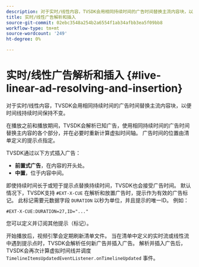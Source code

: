 ```yaml
---
description: 对于实时/线性内容，TVSDK会用相同持续时间的广告时间替换主流内容块，以便时间线持续时间保持不变。
title: 实时/线性广告解析和插入
source-git-commit: 02ebc3548a254b2a6554f1ab34afbb3ea5f09bb8
workflow-type: tm+mt
source-wordcount: '249'
ht-degree: 0%

---
```


# 实时/线性广告解析和插入 {#live-linear-ad-resolving-and-insertion}

对于实时/线性内容，TVSDK会用相同持续时间的广告时间替换主流内容块，以便时间线持续时间保持不变。

在播放之前和播放期间，TVSDK会解析已知广告，使用相同持续时间的广告时间替换主内容的各个部分，并在必要时重新计算虚拟时间轴。 广告时间的位置由清单定义的提示点指定。

TVSDK通过以下方式插入广告：

* **前置式广告**，在内容的开头处。
* **中置**，位于内容中间。

即使持续时间长于或短于提示点替换持续时间，TVSDK也会接受广告时间。 默认情况下，TVSDK支持 `#EXT-X-CUE` 在解析和放置广告时，提示作为有效的广告标记。 此标记需要元数据字段 `DURATION` 以秒为单位，并且提示的唯一ID。 例如：

```
#EXT-X-CUE:DURATION=27,ID="..."
```

您可以定义并订阅其他提示（标记）。

开始播放后，视频引擎会定期刷新清单文件。 当在清单中定义的实时流或线性流中遇到提示点时，TVSDK会解析任何新广告并插入广告。 解析并插入广告后，TVSDK会再次计算虚拟时间线并调度 `TimelineItemsUpdatedEventListener.onTimelineUpdated` 事件。

